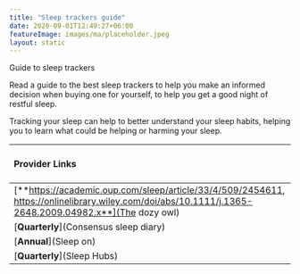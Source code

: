 ```yaml
---
title: "Sleep trackers guide"
date: 2020-09-01T12:49:27+06:00
featureImage: images/ma/placeholder.jpeg
layout: static
---
```


Guide to sleep trackers

Read a guide to the best sleep trackers to help you make an informed decision when buying one for yourself, to help you get a good night of restful sleep.

Tracking your sleep can help to better understand your sleep habits, helping you to learn what could be helping or harming your sleep.

| Provider Links      | Free or Paid  |  
| :-----------          | :--------------:      |  
| [**https://academic.oup.com/sleep/article/33/4/509/2454611, https://onlinelibrary.wiley.com/doi/abs/10.1111/j.1365-2648.2009.04982.x**](The dozy owl) | Online | 
| [**Quarterly**](Consensus sleep diary) | Online | 
| [**Annual**](Sleep on) | Online | 
| [**Quarterly**](Sleep Hubs) |  | 
  

<br/><br/>






